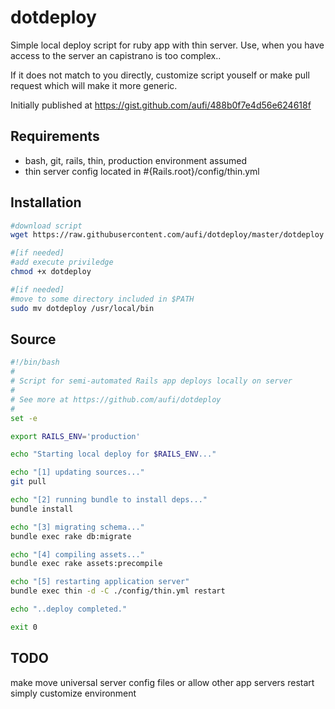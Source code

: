 dotdeploy
=========

Simple local deploy script for ruby app with thin server. Use, when you have access to the server an capistrano is too complex..

If it does not match to you directly, customize script youself or make pull request which will make it more generic.

Initially published at https://gist.github.com/aufi/488b0f7e4d56e624618f

Requirements
------------
  * bash, git, rails, thin, production environment assumed
  * thin server config located in #{Rails.root}/config/thin.yml

Installation
------------
```bash
#download script
wget https://raw.githubusercontent.com/aufi/dotdeploy/master/dotdeploy

#[if needed]
#add execute priviledge
chmod +x dotdeploy

#[if needed]
#move to some directory included in $PATH
sudo mv dotdeploy /usr/local/bin
```

Source
------
```bash
#!/bin/bash
#
# Script for semi-automated Rails app deploys locally on server
#
# See more at https://github.com/aufi/dotdeploy
#
set -e

export RAILS_ENV='production'

echo "Starting local deploy for $RAILS_ENV..."

echo "[1] updating sources..."
git pull

echo "[2] running bundle to install deps..."
bundle install

echo "[3] migrating schema..."
bundle exec rake db:migrate

echo "[4] compiling assets..."
bundle exec rake assets:precompile

echo "[5] restarting application server"
bundle exec thin -d -C ./config/thin.yml restart

echo "..deploy completed."

exit 0
```

TODO
----
make move universal server config files or allow other app servers restart simply
customize environment
